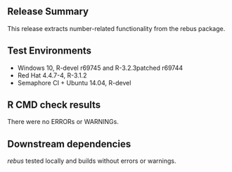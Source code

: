 ## Release Summary

This release extracts number-related functionality from the rebus package.

## Test Environments

* Windows 10, R-devel r69745 and R-3.2.3patched r69744
* Red Hat 4.4.7-4, R-3.1.2
* Semaphore CI + Ubuntu 14.04, R-devel

## R CMD check results

There were no ERRORs or WARNINGs.

## Downstream dependencies

*rebus* tested locally and builds without errors or warnings.
